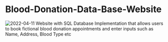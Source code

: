 # Blood-Donation-Data-Base-Website
![2022-04-11](https://user-images.githubusercontent.com/92137985/201611077-30cf16e4-d352-4142-a037-401e5c3151c1.png)
Website with SQL Database Implementation that allows users to book fictional blood donation appointments and enter inputs such as Name, Address, Blood Type etc

